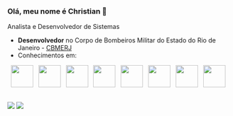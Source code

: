 ### Olá, meu nome é Christian 👋

Analista e Desenvolvedor de Sistemas

- **Desenvolvedor** no Corpo de Bombeiros Militar do Estado do Rio de Janeiro - [CBMERJ](https://www.cbmerj.rj.gov.br/)
- Conhecimentos em: 
<div display="inline">
  &nbsp;&nbsp;<img width="50" height="50" src="https://cdn.jsdelivr.net/gh/devicons/devicon/icons/laravel/laravel-plain-wordmark.svg" />
  &nbsp;&nbsp;<img width="50" height="50" src="https://cdn.jsdelivr.net/gh/devicons/devicon/icons/codeigniter/codeigniter-plain-wordmark.svg" />   
  &nbsp;&nbsp;<img width="50" height="50" src="https://cdn.jsdelivr.net/gh/devicons/devicon/icons/php/php-original.svg" />
  &nbsp;&nbsp;<img width="50" height="50" src="https://cdn.jsdelivr.net/gh/devicons/devicon/icons/java/java-original-wordmark.svg" />
  &nbsp;&nbsp;<img width="50" height="50" src="https://cdn.jsdelivr.net/gh/devicons/devicon/icons/javascript/javascript-original.svg" />
  &nbsp;&nbsp;<img width="50" height="50" src="https://cdn.jsdelivr.net/gh/devicons/devicon/icons/bootstrap/bootstrap-original.svg" />  
  &nbsp;&nbsp;<img width="50" height="50" src="https://cdn.jsdelivr.net/gh/devicons/devicon/icons/git/git-original-wordmark.svg" />        
  &nbsp;&nbsp;<img width="50" height="50" src="https://cdn.jsdelivr.net/gh/devicons/devicon/icons/androidstudio/androidstudio-original.svg" />   
</div>

##

<div> 
  <a href="mailto:chrisstipdev@gmail.com" target="_blank" rel="noopener noreferrer"><img src="https://img.shields.io/badge/Gmail-D14836?style=for-the-badge&logo=gmail&logoColor=white" target="_blank"></a>
  <a href="https://www.linkedin.com/in/christian-stipursky-85330839" target="_blank" rel="noopener noreferrer"><img src="https://img.shields.io/badge/LinkedIn-0077B5?style=for-the-badge&logo=linkedin&logoColor=white"></a> 
</div>

